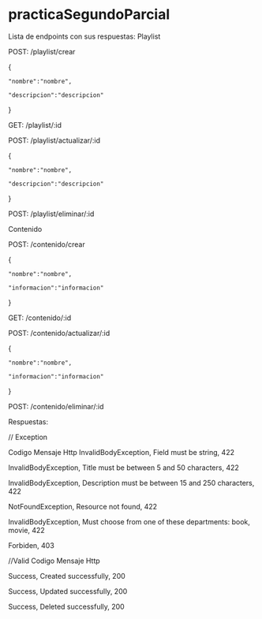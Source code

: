# practicaSegundoParcial
Lista de endpoints con sus respuestas:
Playlist

POST: /playlist/crear

{

    "nombre":"nombre",
    
    "descripcion":"descripcion"
    
}



GET: /playlist/:id

POST: /playlist/actualizar/:id

{

    "nombre":"nombre",
    
    "descripcion":"descripcion"
    
}


POST: /playlist/eliminar/:id

Contenido

POST: /contenido/crear

{

    "nombre":"nombre",
    
    "informacion":"informacion"
    
}


GET: /contenido/:id

POST: /contenido/actualizar/:id

{

    "nombre":"nombre",
    
    "informacion":"informacion"
    
}



POST: /contenido/eliminar/:id


Respuestas:

 // Exception
 
 Codigo                Mensaje               Http
 InvalidBodyException, Field must be string, 422
 
 InvalidBodyException, Title must be between 5 and 50 characters, 422
 
 InvalidBodyException, Description must be between 15 and 250 characters, 422
 
 NotFoundException, Resource not found, 422
 
 InvalidBodyException, Must choose from one of these departments: book, movie, 422

 Forbiden, 403
 

//Valid
 Codigo                Mensaje               Http

Success, Created successfully, 200

Success, Updated successfully, 200

Success, Deleted successfully, 200


